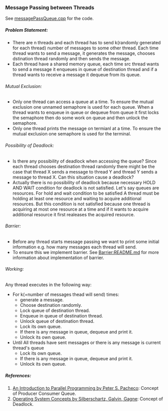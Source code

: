 ### Message Passing between Threads
See [messagePassQueue.cpp](messagePassQueue.cpp) for the code.
##### Problem Statement:
- There are n threads and each thread has to send k(randomly generated for each thread) number of messages to some other thread. Each time thread wants to send a message, it generates the message, chooses dstination thread randomly and then sends the message.
- Each thread have a shared memory queue, each time src thread wants to send a message it enqueues in queue of destination thread and if a thread wants to receive a message it dequeue from its queue.

###### Mutual Exclusion:
- Only one thread can access a queue at a time. To ensure the mutual exclusion one unnamed semaphore is used for each queue. When a thread wants to enqueue in queue or dequeue from queue it first locks the semaphore then do some work on queue and then unlock the semaphore.
- Only one thread prints the message on termianl at a time. To ensure the mutual exclusion one semaphore is used for the terminal.

###### Possibility of Deadlock:
- Is there any possibility of deadlock when accessing the queue? Since each thread chooses destination thread randomly there might be the case that thread X sends a message to thread Y and thread Y sends a message to thread X. Can this situation cause a deadlock?
- Actually there is no possibility of deadlock because necessary HOLD AND WAIT condition for deadlock is not satisfied. Let's say queues are resources. For hold and wait condition to be satisfied A thread must be holding at least one resource and waiting to acquire additional resources. But this condition is not satisfied because one thread is acquiring at most one resource at a time and if it wants to acquire additional resource it first realeases the acquired resource. 

###### Barrier: 
- Before any thread starts message passing we want to print some initial information e.g. how many messages each thread will send.
- To ensure this we implement barrier. See [Barrier:README.md](../thread_barrier/README.md) for more information about implementation of barrier.

###### Working:
Any thread executes in the following way:
- For k(=number of messages thead will send) times:
  - generate a message.
  - Choose destination randomly.
  - Lock queue of destination thread.
  - Enqueue in queue of destination thread.
  - Unlock queue of destination thread.
  - Lock its own queue.
  - If there is any message in queue, dequeue and print it.
  - Unlock its own queue.
- Until All threads have sent messages or there is any message is current thread's queue
  - Lock its own queue.
  - If there is any message in queue, dequeue and print it.
  - Unlock its own queue.
  
##### References:
1. [An Introduction to Parallel Programming by Peter S. Pacheco](https://www.amazon.in/Introduction-Parallel-Programming-Peter-Pacheco/dp/0123742609): Concept of Producer Consumer Queue.
2. [Operating System Concepts by Silberschartz, Galvin, Gagne](https://www.amazon.in/Operating-System-Concepts-Abraham-Silberschatz/dp/0470128720): Concept of Deadlock.
